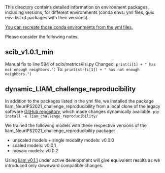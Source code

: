 This directory contains detailed information on environment packages, including versions, for different environments (conda envs: yml files, guix env: list of packages with their versions).

[You can recreate those conda environments from the yml files.](https://conda.io/projects/conda/en/latest/user-guide/tasks/manage-environments.html#creating-an-environment-from-an-environment-yml-file)

Please consider the following notes.

## scib_v1.0.1_min
Manual fix to line 594 of scib/metrics/lisi.py
Changed:
```print(i[1] + " has not enough neighbors.")```
To:
```print(str(i[1]) + " has not enough neighbors.")```

## dynamic_LIAM_challenge_reproducibility
In addition to the packages listed in the yml file, we installed the package liam_NeurIPS2021_challenge_reproducibility from a local clone of the legacy software [GitHub repository](https://github.com/ohlerlab/liam_challenge_reproducibility), which made changes dynamically available. 
```pip install -e liam_challenge_reproducibility/```

We trained the following models with these respective versions of the liam_NeurIPS2021_challenge_reproducibility package:
- unscaled models + single modality models: v0.0.0
- scaled models: v0.0.1
- mosaic models: v0.0.2

Using [liam v0.1.1](https://github.com/ohlerlab/liam) under active development will give equivalent results as we introduced only downward compatible changes. 
